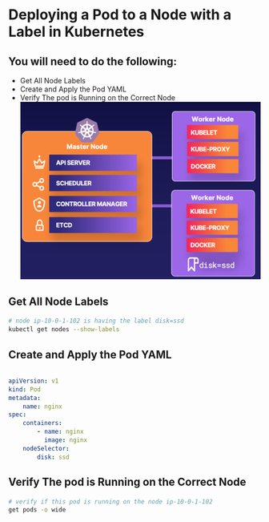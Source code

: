 # Deploying a Pod to a Node with a Label in Kubernetes

## You will need to do the following:
* Get All Node Labels
* Create and Apply the Pod YAML
* Verify The pod is Running on the Correct Node
![img](pod.png)

## Get All Node Labels
```bash
# node ip-10-0-1-102 is having the label disk=ssd
kubectl get nodes --show-labels
```
## Create and Apply the Pod YAML
```bash
```
```yml
apiVersion: v1
kind: Pod
metadata:
    name: nginx
spec:
    containers:
        - name: nginx
          image: nginx
    nodeSelector:
        disk: ssd
```

## Verify The pod is Running on the Correct Node
```bash
# verify if this pod is running on the node ip-10-0-1-102
get pods -o wide
```

